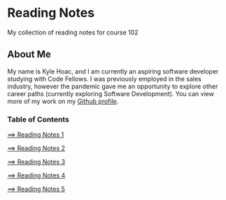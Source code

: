 # Reading Notes

My collection of reading notes for course 102

## About Me

My name is Kyle Hoac, and I am currently an aspiring software developer studying with Code Fellows. I was previously employed in the sales industry, however the pandemic gave me an opportunity to explore other career paths (currently exploring Software Development). You can view more of my work on my [Github profile](https://github.com/kylehoac).

### __Table of Contents__

[==> Reading Notes 1](read01.md)

[==> Reading Notes 2](read02.md)

[==> Reading Notes 3](read03.md)

[==> Reading Notes 4](read04.md)

[==> Reading Notes 5](read05.md)
